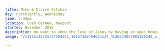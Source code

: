 ```yaml
---
title: Mike & Claire Fitchie
day: Fortnightly, Wednesday
time: 7:30pm
location: Coed Cernew, Newport
started: November 2016
description: We want to show the love of Jesus by having an open home…
image: "/v1556112731/57503021_10157168454024134_4136234057883189248_o.jpg"

---
```

